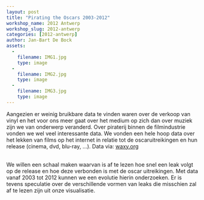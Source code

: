 ```yaml
---
layout: post
title: "Pirating the Oscars 2003-2012"
workshop_name: 2012 Antwerp
workshop_slug: 2012-antwerp
categories: [2012-antwerp]
author: Jan-Bart De Bock
assets:
  -
    filename: IMG1.jpg
    type: image
  -
    filename: IMG2.jpg
    type: image
  -
    filename: IMG3.jpg
    type: image
---
```

Aangezien er weinig bruikbare data te vinden waren over de verkoop van vinyl en het voor ons meer gaat over het medium op zich dan over muziek zijn we van onderwerp veranderd. Over piraterij binnen de filmindustrie vonden we wel veel interessante data. We vonden een hele hoop data over het lekken van films op het internet in relatie tot de oscaruitreikingen en hun release (cinema, dvd, blu-ray, ...). Data via: <a href="https://docs.google.com/spreadsheet/ccc?key=0Ag0BxADNLZqgcFZOcnNoN0Vxd0Q3YTdOZ2hvRlpSQWc#gid=0">waxy.org</a><div><br /></div><div>We willen een schaal maken waarvan is af te lezen hoe snel een leak volgt op de release en hoe deze verbonden is met de oscar uitreikingen. Met data vanaf 2003 tot 2012 kunnen we een evolutie hierin onderzoeken. Er is tevens speculatie over de verschillende vormen van leaks die misschien zal af te lezen zijn uit onze visualisatie.</div>
